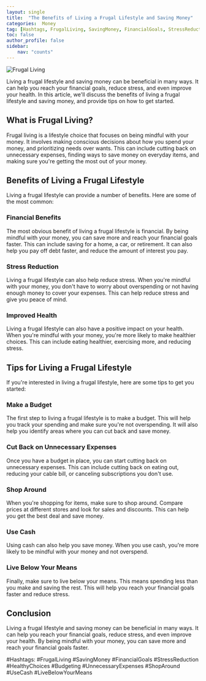 ```yaml
---
layout: single
title:  "The Benefits of Living a Frugal Lifestyle and Saving Money"
categories:  Money
tag: [Hashtags, FrugalLiving, SavingMoney, FinancialGoals, StressReduction, HealthyChoices, Budgeting, UnnecessaryExpenses, ShopAround, UseCash, LiveBelowYourMeans, ]
toc: false
author_profile: false
sidebar:
    nav: "counts"
---
```

    
![Frugal Living](https://images.pexels.com/photos/1468951/pexels-photo-1468951.jpeg?auto=compress&cs=tinysrgb&dpr=2&h=750&w=1260)

Living a frugal lifestyle and saving money can be beneficial in many ways. It can help you reach your financial goals, reduce stress, and even improve your health. In this article, we'll discuss the benefits of living a frugal lifestyle and saving money, and provide tips on how to get started.

## What is Frugal Living?

Frugal living is a lifestyle choice that focuses on being mindful with your money. It involves making conscious decisions about how you spend your money, and prioritizing needs over wants. This can include cutting back on unnecessary expenses, finding ways to save money on everyday items, and making sure you're getting the most out of your money.

## Benefits of Living a Frugal Lifestyle

Living a frugal lifestyle can provide a number of benefits. Here are some of the most common:

### Financial Benefits

The most obvious benefit of living a frugal lifestyle is financial. By being mindful with your money, you can save more and reach your financial goals faster. This can include saving for a home, a car, or retirement. It can also help you pay off debt faster, and reduce the amount of interest you pay.

### Stress Reduction

Living a frugal lifestyle can also help reduce stress. When you're mindful with your money, you don't have to worry about overspending or not having enough money to cover your expenses. This can help reduce stress and give you peace of mind.

### Improved Health

Living a frugal lifestyle can also have a positive impact on your health. When you're mindful with your money, you're more likely to make healthier choices. This can include eating healthier, exercising more, and reducing stress.

## Tips for Living a Frugal Lifestyle

If you're interested in living a frugal lifestyle, here are some tips to get you started:

### Make a Budget

The first step to living a frugal lifestyle is to make a budget. This will help you track your spending and make sure you're not overspending. It will also help you identify areas where you can cut back and save money.

### Cut Back on Unnecessary Expenses

Once you have a budget in place, you can start cutting back on unnecessary expenses. This can include cutting back on eating out, reducing your cable bill, or canceling subscriptions you don't use.

### Shop Around

When you're shopping for items, make sure to shop around. Compare prices at different stores and look for sales and discounts. This can help you get the best deal and save money.

### Use Cash

Using cash can also help you save money. When you use cash, you're more likely to be mindful with your money and not overspend.

### Live Below Your Means

Finally, make sure to live below your means. This means spending less than you make and saving the rest. This will help you reach your financial goals faster and reduce stress.

## Conclusion

Living a frugal lifestyle and saving money can be beneficial in many ways. It can help you reach your financial goals, reduce stress, and even improve your health. By being mindful with your money, you can save more and reach your financial goals faster.

#Hashtags:
#FrugalLiving #SavingMoney #FinancialGoals #StressReduction #HealthyChoices #Budgeting #UnnecessaryExpenses #ShopAround #UseCash #LiveBelowYourMeans
